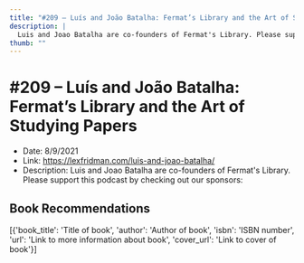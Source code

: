 ```yaml
---
title: "#209 – Luís and João Batalha: Fermat’s Library and the Art of Studying Papers"
description: |
  Luis and Joao Batalha are co-founders of Fermat's Library. Please support this podcast by checking out our sponsors:"
thumb: ""
---
```


# #209 – Luís and João Batalha: Fermat’s Library and the Art of Studying Papers

  - Date: 8/9/2021
  - Link: https://lexfridman.com/luis-and-joao-batalha/
  - Description: Luis and Joao Batalha are co-founders of Fermat's Library. Please support this podcast by checking out our sponsors:

## Book Recommendations

[{'book_title': 'Title of book', 'author': 'Author of book', 'isbn': 'ISBN number', 'url': 'Link to more information about book', 'cover_url': 'Link to cover of book'}]